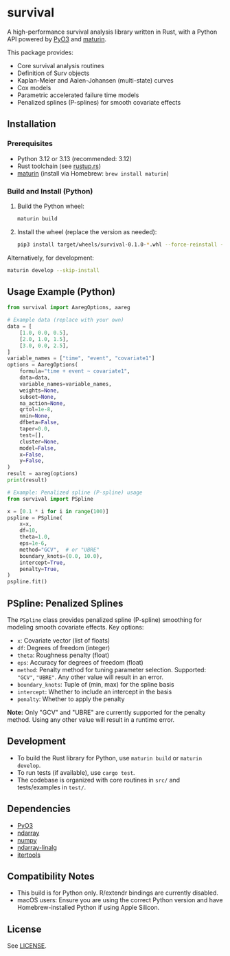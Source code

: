 # survival

A high-performance survival analysis library written in Rust, with a Python API powered by [PyO3](https://github.com/PyO3/pyo3) and [maturin](https://github.com/PyO3/maturin).

This package provides:
- Core survival analysis routines
- Definition of Surv objects
- Kaplan-Meier and Aalen-Johansen (multi-state) curves
- Cox models
- Parametric accelerated failure time models
- Penalized splines (P-splines) for smooth covariate effects

## Installation

### Prerequisites
- Python 3.12 or 3.13 (recommended: 3.12)
- Rust toolchain (see [rustup.rs](https://rustup.rs/))
- [maturin](https://github.com/PyO3/maturin) (install via Homebrew: `brew install maturin`)

### Build and Install (Python)
1. Build the Python wheel:
   ```sh
   maturin build
   ```
2. Install the wheel (replace the version as needed):
   ```sh
   pip3 install target/wheels/survival-0.1.0-*.whl --force-reinstall --break-system-packages
   ```

Alternatively, for development:
```sh
maturin develop --skip-install
```

## Usage Example (Python)
```python
from survival import AaregOptions, aareg

# Example data (replace with your own)
data = [
    [1.0, 0.0, 0.5],
    [2.0, 1.0, 1.5],
    [3.0, 0.0, 2.5],
]
variable_names = ["time", "event", "covariate1"]
options = AaregOptions(
    formula="time + event ~ covariate1",
    data=data,
    variable_names=variable_names,
    weights=None,
    subset=None,
    na_action=None,
    qrtol=1e-8,
    nmin=None,
    dfbeta=False,
    taper=0.0,
    test=[],
    cluster=None,
    model=False,
    x=False,
    y=False,
)
result = aareg(options)
print(result)

# Example: Penalized spline (P-spline) usage
from survival import PSpline

x = [0.1 * i for i in range(100)]
pspline = PSpline(
    x=x,
    df=10,
    theta=1.0,
    eps=1e-6,
    method="GCV",  # or "UBRE"
    boundary_knots=(0.0, 10.0),
    intercept=True,
    penalty=True,
)
pspline.fit()
```

## PSpline: Penalized Splines
The `PSpline` class provides penalized spline (P-spline) smoothing for modeling smooth covariate effects. Key options:
- `x`: Covariate vector (list of floats)
- `df`: Degrees of freedom (integer)
- `theta`: Roughness penalty (float)
- `eps`: Accuracy for degrees of freedom (float)
- `method`: Penalty method for tuning parameter selection. Supported: `"GCV"`, `"UBRE"`. Any other value will result in an error.
- `boundary_knots`: Tuple of (min, max) for the spline basis
- `intercept`: Whether to include an intercept in the basis
- `penalty`: Whether to apply the penalty

**Note:** Only "GCV" and "UBRE" are currently supported for the penalty method. Using any other value will result in a runtime error.

## Development
- To build the Rust library for Python, use `maturin build` or `maturin develop`.
- To run tests (if available), use `cargo test`.
- The codebase is organized with core routines in `src/` and tests/examples in `test/`.

## Dependencies
- [PyO3](https://github.com/PyO3/pyo3)
- [ndarray](https://github.com/rust-ndarray/ndarray)
- [numpy](https://github.com/PyO3/rust-numpy)
- [ndarray-linalg](https://github.com/rust-ndarray/ndarray-linalg)
- [itertools](https://github.com/rust-itertools/itertools)

## Compatibility Notes
- This build is for Python only. R/extendr bindings are currently disabled.
- macOS users: Ensure you are using the correct Python version and have Homebrew-installed Python if using Apple Silicon.

## License
See [LICENSE](LICENSE).
